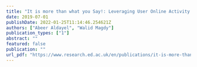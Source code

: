 ```yaml
---
title: "It is more than what you Say!: Leveraging User Online Activity for Improved Stance Detection"
date: 2019-07-01
publishDate: 2022-01-25T11:14:46.254621Z
authors: ["Abeer Aldayel", "Walid Magdy"]
publication_types: ["1"]
abstract: ""
featured: false
publication: ""
url_pdf: "https://www.research.ed.ac.uk/en/publications/it-is-more-than-what-you-say-leveraging-user-online-activity-for-"
---
```


